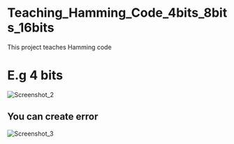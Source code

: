 # Teaching_Hamming_Code_4bits_8bits_16bits
This project teaches Hamming code
# E.g 4 bits #
![Screenshot_2](https://user-images.githubusercontent.com/75725469/191242900-98748661-3dea-4dfa-8214-97e333db42ca.png)

## You can create error ##
![Screenshot_3](https://user-images.githubusercontent.com/75725469/191243286-4f65da67-7527-47c6-81b8-779a42799fde.png)
